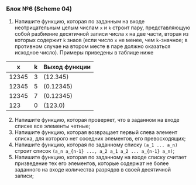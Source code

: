### Блок №6 (Scheme 04)

1. Напишите функцию, которая по заданным на входе неотрицательным целым числам `x` и `k` строит пару, представляющую собой разбиение десятичной записи числа `x` на две части, вторая из которых содержит `k` знаов (если число `x` не менее, чем `k`-значное; в противном случае на втором месте в паре должно оказаться исходное число). Примеры приведены в таблице ниже

|x    |k  |Выход функции|
|-----|---|-------------|
|12345|3  |  (12.345)   |
|12345|5  |  (0.12345)  |
|12345|7  |  (0.12345)  |
|123  |0  |   (123.0)   |

2. Напишите функцию, которая проверяет, что в заданном на входе списке все элементы четные;
3. Напишите функцию, которая возвращает первый слева элемент списка, для которого нет соседних элементов, его превосходящих;
4. Напишите функцию, которая по заданному списку `(a_1 ... a_n)` строит список `(a_n a_{n-1} ..., a_2 a_1 a_2 ... a_{n-1} a_n)`;
5. Напишите функцию, которая по заданному на входе списку считает призведение тех его элементов, которые содержат не более заданного на входе количества разрядов в своей десятичной записи;

